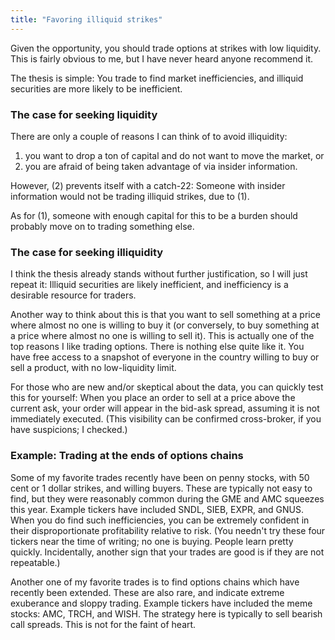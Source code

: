 ```yaml
---
title: "Favoring illiquid strikes"
---
```


Given the opportunity, you should trade options at strikes with low liquidity. This is fairly obvious to me, but I have never heard anyone recommend it.

The thesis is simple: You trade to find market inefficiencies, and illiquid securities are more likely to be inefficient.


### The case for seeking liquidity

There are only a couple of reasons I can think of to avoid illiquidity:

1. you want to drop a ton of capital and do not want to move the market, or 
2. you are afraid of being taken advantage of via insider information. 

However, (2) prevents itself with a catch-22: Someone with insider information would not be trading illiquid strikes, due to (1).

As for (1), someone with enough capital for this to be a burden should probably move on to trading something else.


### The case for seeking illiquidity

I think the thesis already stands without further justification, so I will just repeat it: Illiquid securities are likely inefficient, and inefficiency is a desirable resource for traders.

Another way to think about this is that you want to sell something at a price where almost no one is willing to buy it (or conversely, to buy something at a price where almost no one is willing to sell it). This is actually one of the top reasons I like trading options. There is nothing else quite like it. You have free access to a snapshot of everyone in the country willing to buy or sell a product, with no low-liquidity limit.

For those who are new and/or skeptical about the data, you can quickly test this for yourself: When you place an order to sell at a price above the current ask, your order will appear in the bid-ask spread, assuming it is not immediately executed. (This visibility can be confirmed cross-broker, if you have suspicions; I checked.)


### Example: Trading at the ends of options chains

Some of my favorite trades recently have been on penny stocks, with 50 cent or 1 dollar strikes, and willing buyers. These are typically not easy to find, but they were reasonably common during the GME and AMC squeezes this year. Example tickers have included SNDL, SIEB, EXPR, and GNUS. When you do find such inefficiencies, you can be extremely confident in their disproportionate profitability relative to risk. (You needn't try these four tickers near the time of writing; no one is buying. People learn pretty quickly. Incidentally, another sign that your trades are good is if they are not repeatable.)

Another one of my favorite trades is to find options chains which have recently been extended. These are also rare, and indicate extreme exuberance and sloppy trading. Example tickers have included the meme stocks: AMC, TRCH, and WISH. The strategy here is typically to sell bearish call spreads. This is not for the faint of heart.
